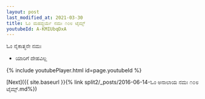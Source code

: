 ```yaml
---
layout: post
last_modified_at: 2021-03-30
title: ಓಂ ಮಹದ್ಧರ್ಯೆ ನಮಃ ೧೦೮ ಟೈಮ್ಸ್
youtubeId: A-KMIUbqDxA
---
```

 
 
 ಓಂ ನೈಕಾತ್ಮನೇ ನಮಃ  
 
 -  ಯಾರಿಗೆ ದೇಹವಿಲ್ಲ 
 
  
 
  
 
 
 
 
 
 


{% include youtubePlayer.html id=page.youtubeId %}
 
[Next]({{ site.baseurl }}{% link  split2/_posts/2016-06-14-ಓಂ ಅನಾಲಾಯ ನಮಃ ೧೦೮ ಟೈಮ್ಸ್.md%})
 
